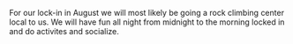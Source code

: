 For our lock-in in August we will most likely be going a rock climbing center local to us. We will have fun all night from midnight to the morning locked in and do activites and socialize.
